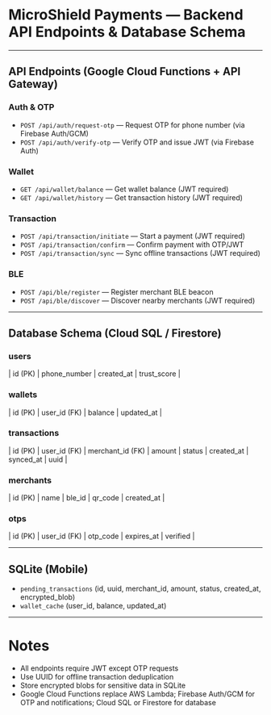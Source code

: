 # MicroShield Payments — Backend API Endpoints & Database Schema

---

## API Endpoints (Google Cloud Functions + API Gateway)

### Auth & OTP
- `POST /api/auth/request-otp` — Request OTP for phone number (via Firebase Auth/GCM)
- `POST /api/auth/verify-otp` — Verify OTP and issue JWT (via Firebase Auth)

### Wallet
- `GET /api/wallet/balance` — Get wallet balance (JWT required)
- `GET /api/wallet/history` — Get transaction history (JWT required)

### Transaction
- `POST /api/transaction/initiate` — Start a payment (JWT required)
- `POST /api/transaction/confirm` — Confirm payment with OTP/JWT
- `POST /api/transaction/sync` — Sync offline transactions (JWT required)

### BLE
- `POST /api/ble/register` — Register merchant BLE beacon
- `POST /api/ble/discover` — Discover nearby merchants (JWT required)

---

## Database Schema (Cloud SQL / Firestore)

### users
| id (PK) | phone_number | created_at | trust_score |

### wallets
| id (PK) | user_id (FK) | balance | updated_at |

### transactions
| id (PK) | user_id (FK) | merchant_id (FK) | amount | status | created_at | synced_at | uuid |

### merchants
| id (PK) | name | ble_id | qr_code | created_at |

### otps
| id (PK) | user_id (FK) | otp_code | expires_at | verified |

---

## SQLite (Mobile)
- `pending_transactions` (id, uuid, merchant_id, amount, status, created_at, encrypted_blob)
- `wallet_cache` (user_id, balance, updated_at)

---

# Notes
- All endpoints require JWT except OTP requests
- Use UUID for offline transaction deduplication
- Store encrypted blobs for sensitive data in SQLite
- Google Cloud Functions replace AWS Lambda; Firebase Auth/GCM for OTP and notifications; Cloud SQL or Firestore for database
